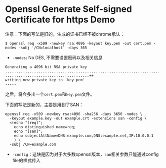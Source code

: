 Openssl Generate Self-signed Certificate for https Demo
=======================================================

注意：下面的写法是旧的，生成的证书已经不被chrome承认：

```
$ openssl req -x509 -newkey rsa:4096 -keyout key.pem -out cert.pem -nodes -subj '/CN=localhost' -days 365
```

- `-nodes`: No DES, 不需要设置密码以及相关信息

```
Generating a 4096 bit RSA private key
...................................................................................................++
......................................++
writing new private key to 'key.pem'
-----
```

之后，将会多出一个`cert.pem`和`key.pem`文件。

下面的写法是新的，主要是用到了SAN：

```
openssl req -x509 -newkey rsa:4096 -sha256 -days 3650 -nodes \
  -keyout example.key -out example.crt -extensions san -config \
  <(echo "[req]"; 
    echo distinguished_name=req; 
    echo "[san]"; 
    echo subjectAltName=DNS:example.com,DNS:example.net,IP:10.0.0.1
    ) \
  -subj /CN=example.com
```

- `-config`：这块是因为对于大多数openssl版本，`san`相关参数只能通过config file的样式传入
